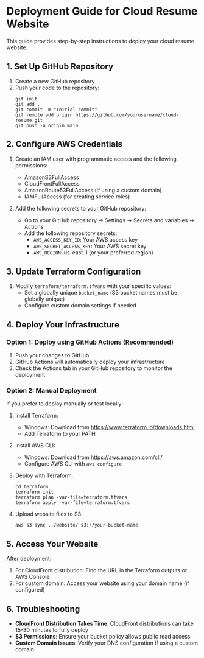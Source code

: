 # Deployment Guide for Cloud Resume Website

This guide provides step-by-step instructions to deploy your cloud resume website.

## 1. Set Up GitHub Repository

1. Create a new GitHub repository
2. Push your code to the repository:
   ```
   git init
   git add .
   git commit -m "Initial commit"
   git remote add origin https://github.com/yourusername/cloud-resume.git
   git push -u origin main
   ```

## 2. Configure AWS Credentials

1. Create an IAM user with programmatic access and the following permissions:
   - AmazonS3FullAccess
   - CloudFrontFullAccess
   - AmazonRoute53FullAccess (if using a custom domain)
   - IAMFullAccess (for creating service roles)

2. Add the following secrets to your GitHub repository:
   - Go to your GitHub repository → Settings → Secrets and variables → Actions
   - Add the following repository secrets:
     - `AWS_ACCESS_KEY_ID`: Your AWS access key
     - `AWS_SECRET_ACCESS_KEY`: Your AWS secret key
     - `AWS_REGION`: us-east-1 (or your preferred region)

## 3. Update Terraform Configuration

1. Modify `terraform/terraform.tfvars` with your specific values:
   - Set a globally unique `bucket_name` (S3 bucket names must be globally unique)
   - Configure custom domain settings if needed

## 4. Deploy Your Infrastructure

### Option 1: Deploy using GitHub Actions (Recommended)

1. Push your changes to GitHub
2. GitHub Actions will automatically deploy your infrastructure
3. Check the Actions tab in your GitHub repository to monitor the deployment

### Option 2: Manual Deployment

If you prefer to deploy manually or test locally:

1. Install Terraform:
   - Windows: Download from https://www.terraform.io/downloads.html
   - Add Terraform to your PATH

2. Install AWS CLI:
   - Windows: Download from https://aws.amazon.com/cli/
   - Configure AWS CLI with `aws configure`

3. Deploy with Terraform:
   ```
   cd terraform
   terraform init
   terraform plan -var-file=terraform.tfvars
   terraform apply -var-file=terraform.tfvars
   ```

4. Upload website files to S3:
   ```
   aws s3 sync ../website/ s3://your-bucket-name
   ```

## 5. Access Your Website

After deployment:

1. For CloudFront distribution: Find the URL in the Terraform outputs or AWS Console
2. For custom domain: Access your website using your domain name (if configured)

## 6. Troubleshooting

- **CloudFront Distribution Takes Time**: CloudFront distributions can take 15-30 minutes to fully deploy
- **S3 Permissions**: Ensure your bucket policy allows public read access
- **Custom Domain Issues**: Verify your DNS configuration if using a custom domain 